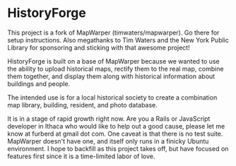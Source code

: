 # HistoryForge

This project is a fork of MapWarper (timwaters/mapwarper). Go there for setup instructions. Also megathanks to Tim Waters and the New York Public Library for sponsoring and sticking with that awesome project!

HistoryForge is built on a base of MapWarper because we wanted to use the ability to upload historical maps, rectify them to the real map, combine them together, and display them along with historical information about buildings and people.

The intended use is for a local historical society to create a combination map library, building, resident, and photo database.

It is in a stage of rapid growth right now. Are you a Rails or JavaScript developer in Ithaca who would like to help out a good cause, please let me know at furberd at gmail dot com. One caveat is that there is no test suite. MapWarper doesn't have one, and itself only runs in a finicky Ubuntu environment. I hope to backfill as this project takes off, but have focused on features first since it is a time-limited labor of love.

